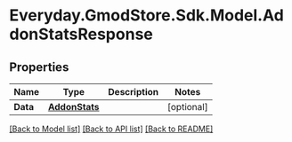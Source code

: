 # Everyday.GmodStore.Sdk.Model.AddonStatsResponse

## Properties

Name | Type | Description | Notes
------------ | ------------- | ------------- | -------------
**Data** | [**AddonStats**](AddonStats.md) |  | [optional] 

[[Back to Model list]](../README.md#documentation-for-models) [[Back to API list]](../README.md#documentation-for-api-endpoints) [[Back to README]](../README.md)

